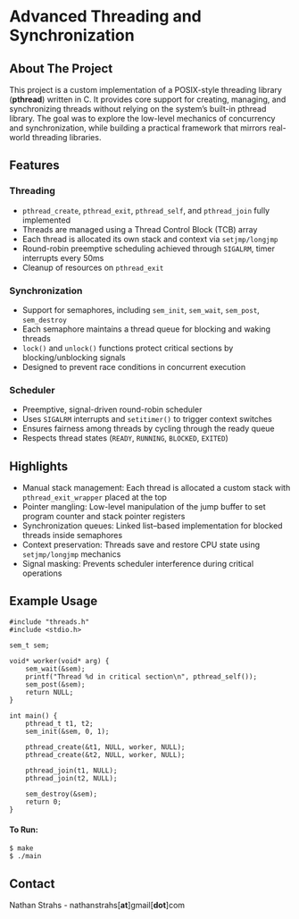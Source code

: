 # Advanced Threading and Synchronization

## About The Project

This project is a custom implementation of a POSIX-style threading library (**pthread**) written in C. It provides core support for creating, managing, and synchronizing threads without relying on the system’s built-in pthread library. The goal was to explore the low-level mechanics of concurrency and synchronization, while building a practical framework that mirrors real-world threading libraries.



## Features

### Threading
- `pthread_create`, `pthread_exit`, `pthread_self`, and `pthread_join` fully implemented
- Threads are managed using a Thread Control Block (TCB) array
- Each thread is allocated its own stack and context via `setjmp/longjmp`
- Round-robin preemptive scheduling achieved through `SIGALRM`, timer interrupts every 50ms
- Cleanup of resources on `pthread_exit`

### Synchronization
- Support for semaphores, including `sem_init`, `sem_wait`, `sem_post`, `sem_destroy`
- Each semaphore maintains a thread queue for blocking and waking threads
- `lock()` and `unlock()` functions protect critical sections by blocking/unblocking signals
- Designed to prevent race conditions in concurrent execution

### Scheduler
- Preemptive, signal-driven round-robin scheduler
- Uses `SIGALRM` interrupts and `setitimer()` to trigger context switches
- Ensures fairness among threads by cycling through the ready queue
- Respects thread states (`READY`, `RUNNING`, `BLOCKED`, `EXITED`)




<!-- GETTING STARTED -->
## Highlights
- Manual stack management: Each thread is allocated a custom stack with `pthread_exit_wrapper` placed at the top
- Pointer mangling: Low-level manipulation of the jump buffer to set program counter and stack pointer registers
- Synchronization queues: Linked list–based implementation for blocked threads inside semaphores
- Context preservation: Threads save and restore CPU state using `setjmp/longjmp` mechanics
- Signal masking: Prevents scheduler interference during critical operations

## Example Usage

```
#include "threads.h"
#include <stdio.h>

sem_t sem;

void* worker(void* arg) {
    sem_wait(&sem);
    printf("Thread %d in critical section\n", pthread_self());
    sem_post(&sem);
    return NULL;
}

int main() {
    pthread_t t1, t2;
    sem_init(&sem, 0, 1);

    pthread_create(&t1, NULL, worker, NULL);
    pthread_create(&t2, NULL, worker, NULL);

    pthread_join(t1, NULL);
    pthread_join(t2, NULL);

    sem_destroy(&sem);
    return 0;
}
```

#### To Run:
```
$ make
$ ./main
```

<!-- CONTACT -->
## Contact

Nathan Strahs - nathanstrahs[**at**]gmail[**dot**]com

